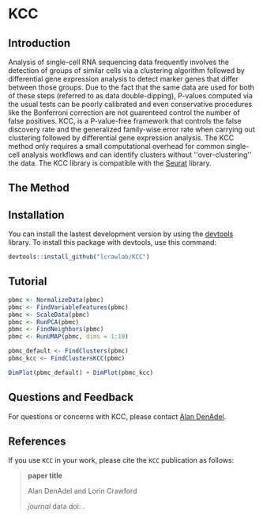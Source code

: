 # KCC

## Introduction

Analysis of single-cell RNA sequencing data frequently involves the detection of groups of similar cells via a clustering algorithm followed by differential gene expression analysis to detect marker genes that differ between those groups.
Due to the fact that the same data are used for both of these steps (referred to as data double-dipping), P-values computed via the usual tests can be poorly calibrated and even conservative procedures like the Bonferroni correction are not guarenteed control the number of false positives. 
KCC, is a P-value-free framework that controls the false discovery rate and the generalized family-wise error rate when carrying out clustering followed by differential gene expression analysis. The KCC method only requires a small computational overhead for common single-cell analysis workflows and can identify clusters without ''over-clustering'' the data. The KCC library is compatible with the [Seurat](https://satijalab.org/seurat/) library.

## The Method

## Installation

You can install the lastest development version by using the [devtools](https://CRAN.R-project.org/package=devtools) library. To install this package with devtools, use this command:

```r
devtools::install_github("lcrawlab/KCC")
```


## Tutorial

```r
pbmc <- NormalizeData(pbmc)
pbmc <- FindVariableFeatures(pbmc)
pbmc <- ScaleData(pbmc)
pbmc <- RunPCA(pbmc)
pbmc <- FindNeighbors(pbmc)
pbmc <- RunUMAP(pbmc, dims = 1:10)

pbmc_default <- FindClusters(pbmc)
pbmc_kcc <- FindClustersKCC(pbmc)

DimPlot(pbmc_default) + DimPlot(pbmc_kcc)
```

## Questions and Feedback
For questions or concerns with KCC, please contact
[Alan DenAdel](mailto:alan_denadel@brown.edu).

## References

If you use `KCC` in your work, please cite the `KCC` publication as follows:

> **paper title**
>
> Alan DenAdel and Lorin Crawford
>
>_journal_ data doi: []().

